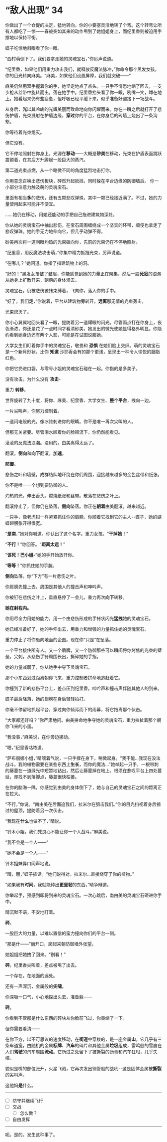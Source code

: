 # “敌人出现” 34

你做出了一个仓促的决定，猛地转向，你的小要塞灵活地转了个弯。这个转弯让所有人都吃了一惊——春被突如其来的动作甩到了她姐姐身上，而纪里香则被迫用手撑地以保持平衡。 

蝶子吃惊地斜眼看了你一眼。

“西村萌倒下了。我们要拿走她的灵魂宝石，”你厉声说道。

“纪里香，如果他们用重力攻击我们，就释放反魔法脉冲，”你命令那个黑发女孩。你的目光转向麻美。“麻美，如果他们设置屏障，我们就突破——”  

麻美仍然用双手握着你的手，她坚定地点了点头。一只手不情愿地缩了回去，一支步枪从丝带中旋转而出，落在她手中。纪里香抬头看了你一眼，咧嘴一笑，蹲在地上。她看起来仍有些疲惫，但呼吸已经平缓下来，似乎准备好迎接下一场战斗。

从身后，**光**以其冷峻的光辉美丽而致命地向你闪耀而来。你在一瞬之后就打开了悲伤护盾，光束溅射在护盾边缘，**穿过**你的平台，在你身后的砖墙上烧出了一条沟壑。

你等待着光束熄灭。

但它没有。

它不停地照射在你身上，光源在**移动**——大概是**砂美**在移动，光束在护盾表面跳跃震颤着，在其后方升腾起一股巨大的蒸汽。

第**二**道光束点燃，从一个略微不同的角度猛烈地击打你。

你用意念召唤出悲伤板块，砰然升起抵挡，同时躲在平台边缘的防御墙后。 你一小部分注意力触及萌的灵魂宝石。

里面有相当**多**的悲伤，还有五颗悲叹弹珠，其中一颗已经接近满了。不过，她的力量使用起来可能并不便宜。

……她仍在移动，用她还能动的手把自己拖进建筑物深处。

你从她的灵魂宝石中抽出悲伤，在宝石周围缠绕成一个坚实的环带，顺便也拿走了悲叹弹珠。她的手无力地伸向它，但几乎动弹不得。

砂美再次将一道刺眼灼热的光束砸向你，先前的光束仍在不停地照射。

“纪里香，用反魔法攻击萌，”你集中精力抵挡光束，厉声说道。

“在哪儿？”她问道。你指了指建筑物上的洞。

“好的！”黑发女孩皱了皱眉，你能感觉到她的力量正在聚集，然后一股**死寂**的浪潮从她身上扩散开来，朝萌的身体涌去。

灵魂宝石，仍被悲伤镣铐束缚着，飞向你，落入你的手中。  

“好了，我们**走**，”你说着，平台从建筑物旁转开，**远离**那无情的光束轰击。

光束熄灭了。

你小心翼翼地回头看了一眼，提防着另一道耀眼的闪光。尽管雨点打在你身上，夜色渐浓，你还是花了一点时间才看清砂美，她发出的微光使她显得格外明显。你隐约看到她身边还有两个人影，可能是在试图说服她。

大学女生们盯着你手中的灵魂宝石，敬畏和 **恐惧** 在她们脸上交织。萌的灵魂宝石是一个新月形状，比你 **知道** 沙耶香会有的那个更浅，呈现出一种令人愉悦的胭脂红色。

你把它扔进口袋，与零号小姐的灵魂宝石碰在一起。你指的是多美子。

没有攻击。为什么没有 **攻击**-

重力 **转移**。

世界旋转了九十度，将你、麻美、纪里香、大学女生、**整个平台**，拽向一边。

一片尖叫声，你努力控制着。

一道闪电般的光，像冰锥刺进你的眼睛。你不是唯一再次尖叫的人。

但那无关紧要。尽管泪水顺着你的脸颊流下，你仍然能看见。

滚滚的反魔法浪潮。没用的。由美离得太远了。

翻滚。**侧向**和**向下**翻滚。**加速**。

**防御**。

悲伤之叶和墙壁，成群结队地环绕在你们周围，迎接越来越多的金色丝带和纸张。

你不是唯一一个想到要防御的人。

灼热的光，伸出舌头。燃烧纸张和丝带。散落在悲伤之叶上。

翻滚停止了，但你仍在坠落。**侧向**坠落。你正在**朝着**由美翻滚。越来越近。

一只手，像老虎钳一样紧紧抓住你的肩膀。你顺着它找到它的主人--蝶子，她的蝴蝶翅膀张开得很宽。

“**是南**，”她对你喊道。你认出了这个名字。重力女孩。“**干掉她！**”

“**不行！**”你回答。“**距离太远！**”

“**该死！巴小姐-**”她的手开始放开你。

“**等等！**”你抓住她的手腕。

**侧向**坠落。你“下方”有一片悲伤之叶。

你肩膀先撞上去，周围是其他人的撞击声和呻吟声。

你被钉在悲伤之叶上，垂直悬停了一会儿，重力再次**向下**转移。

**她在射程内。**

你用尽全力用她的能力，用一个由悲伤形成的手铐状闪光**猛拽**她的灵魂宝石。

她已经准备好了，她的手伸出去，用重力和增强的力量抓住她的灵魂宝石。

重力停止了将你砸向地面的企图。现在你“只是”在坠落。

一个平台接住所有人。又一个盾牌，又一个防御那些可以瞬间将你烤焦的光束的壁垒。尖刺，从悲伤手铐周围长出，撕碎她的手指。

她的力量减弱了，你从她手中夺下灵魂宝石。

那个小东西划过距离朝你飞来，重力控制者拼命地追赶着它。

你撞到了新的悲伤平台上，差点压到纪里香。呻吟声和撞击声伴随其他人的到来。

蝶子最后降落，她的翅膀在身后轻轻拍打。

你毫不停留地抓起平台，穿过向你倾泻而下的雨幕，将它拖离那个伏击。

“大家都还好吗？”你严肃地问。由美拼命地争夺她的灵魂宝石，重力拉扯着那个朝你飞来的小蛋。

“我没事，”麻美说，在你旁边挪动。

“嗯，”纪里香咕哝道。

“萨布丽娜小姐，”晴喘着气说，一只手撑在身下，稍微起身。“我不能...我现在没法战斗。我的植物需要在某些东西上**生长**，而你的魔法...”她举起一只手，一根带刺的藤蔓在一道绿光中短暂地钻出，然后让藤蔓掉在地上。根须在悲叹平台上四处蔓延，却找不到落脚点，藤蔓很快枯萎。

在你的脑海一隅，你感觉到由美的身体倒下了，她与自己的灵魂宝石之间的距离正在拉大。

“不行，”你说。“南由美在后面追我们，拉米尔在狙击我们。”你的目光扫视着身后掠过的屋顶，提防着另一次伏击。

“我现在**什么**也做不了，”晴说。

“铃木小姐，我们凭良心不能让你一个人战斗，”麻美说。

“我不会是一个人——”

“她不会是一个人——”

铃木姐妹异口同声地说。

“晴，丽，”蝶子插话。“她们说得对。拉米尔...直接烧穿了你的植物。”

“如果我有**时间**，我就能种出**更坚韧**的东西，”晴争辩道。

你举起手，预感到即将到来的灵魂宝石。一次心跳后，南由美的灵魂宝石砸进你手中。

晴沉默不语，不安地盯着。

**砰**。

一股巨大的力量，以难以置信的蛮力撞向你们的平台一侧。

“那是什——”丽开口，爬起来朝防御墙外张望。

她姐姐把她拽了回来。“别看！”

**砰**。纪里香尖叫着，差点被甩了出去。

一个存在，在地面的远处。

还有一声深沉，金属般的**尖啸**。

你深吸一口气，小心地探出头去，准备躲——

**砰**。

你看到不管那是什么东西的碎块从你脸前飞过，你畏缩了一下。

但你需要看清——

在你下方，以不可思议的速度移动，在**街道**中穿梭的，是一座金属**山**。它几乎有三条车道宽，由随机的金属**标牌**、**汽车**的碎片和其他金属**垃圾**组成，雷鸣般的雪崩在人们**驾驶**的汽车周围**流动**。它所过之处留下了被撕裂的沥青和汽车狂甩，几乎失控。

貌似是嘴的部位张开，火星飞溅，它再次发出铜管般的战吼--这是固体金属被**撕裂**的尖叫声。

这他妈**是**什么。

---

- [ ] 防守并继续飞行
- [ ] 交战
  - [ ] 怎么做？
- [ ] 自由发挥

---

呃。是的。发生这种事了。
